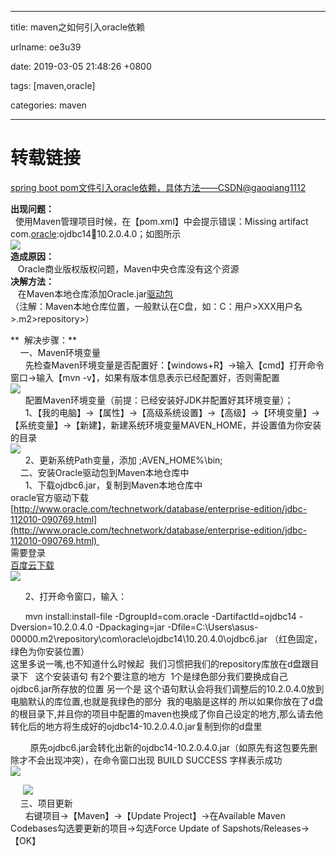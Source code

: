 
---

title: maven之如何引入oracle依赖

urlname: oe3u39

date: 2019-03-05 21:48:26 +0800

tags: [maven,oracle]

categories: maven

---


<a name="bd1bf7e7"></a>
# 转载链接
[spring boot pom文件引入oracle依赖，具体方法——CSDN@gaoqiang1112](https://blog.csdn.net/gaoqiang1112/article/details/79482069)  

**出现问题：**<br />  使用Maven管理项目时候，在【pom.xml】中会提示错误：Missing artifact com.[oracle](https://www.baidu.com/s?wd=oracle&tn=24004469_oem_dg&rsv_dl=gh_pl_sl_csd):ojdbc14:jar:10.2.0.4.0；如图所示<br />![](https://cdn.nlark.com/yuque/0/2019/png/244275/1551794050386-c6d850ce-3204-425a-afd4-b53f69704667.png#align=left&display=inline&height=121&originHeight=121&originWidth=397&size=0&status=done&width=397)<br />**造成原因：**<br />   Oracle商业版权版权问题，Maven中央仓库没有这个资源<br />**决解方法：**<br />   在Maven本地仓库添加Oracle.jar[驱动包](https://www.baidu.com/s?wd=%E9%A9%B1%E5%8A%A8%E5%8C%85&tn=24004469_oem_dg&rsv_dl=gh_pl_sl_csd)<br />（注解：Maven本地仓库位置，一般默认在C盘，如：C：用户>XXX用户名>.m2>repository>）

<!--more-->

**  解决步骤：**<br />    一、Maven环境变量<br />      先检查Maven环境变量是否配置好：【windows+R】->输入【cmd】打开命令窗口->输入【mvn -v】，如果有版本信息表示已经配置好，否则需配置<br />![](https://cdn.nlark.com/yuque/0/2019/png/244275/1551794050397-7e8e6407-8275-4a15-ae53-9ffea77f2368.png#align=left&display=inline&height=161&originHeight=161&originWidth=573&size=0&status=done&width=573)<br />      配置Maven环境变量（前提：已经安装好JDK并配置好其环境变量）；<br />      1、【我的电脑】->【属性】->【高级系统设置】->【高级】->【环境变量】->【系统变量】->【新建】，新建系统环境变量MAVEN_HOME，并设置值为你安装的目录<br />![](https://cdn.nlark.com/yuque/0/2019/png/244275/1551794050440-12a0bbcf-ff90-4141-ad2f-97a47391e505.png#align=left&display=inline&height=180&originHeight=180&originWidth=650&size=0&status=done&width=650)<br />      2、更新系统Path变量，添加 ;AVEN_HOME%\bin;<br />    二、安装Oracle驱动包到Maven本地仓库中<br />      1、下载ojdbc6.jar，复制到Maven本地仓库中<br />oracle官方驱动下载 <br />[http://www.oracle.com/technetwork/database/enterprise-edition/jdbc-112010-090769.html](http://www.oracle.com/technetwork/database/enterprise-edition/jdbc-112010-090769.html) <br />需要登录 <br />[百度云下载](http://pan.baidu.com/s/1pLEoY9t)<br />![](https://cdn.nlark.com/yuque/0/2019/png/244275/1551794050437-02e55243-a4db-402a-b630-3be7bff74947.png#align=left&display=inline&height=126&originHeight=126&originWidth=693&size=0&status=done&width=693)

      2、打开命令窗口，输入：

      mvn install:install-file -DgroupId=com.oracle -DartifactId=ojdbc14 -Dversion=10.2.0.4.0 -Dpackaging=jar -Dfile=C:\Users\asus-00000\.m2\repository\com\oracle\ojdbc14\10.20.4.0\ojdbc6.jar （红色固定，绿色为你安装位置）<br />这里多说一嘴,也不知道什么时候起  我们习惯把我们的repository库放在d盘跟目录下   这个安装语句 有2个要注意的地方  1个是绿色部分我们要换成自己ojdbc6.jar所存放的位置 另一个是 这个语句默认会将我们调整后的10.2.0.4.0放到电脑默认的库位置,也就是我绿色的部分  我的电脑是这样的 所以如果你放在了d盘的根目录下,并且你的项目中配置的maven也换成了你自己设定的地方,那么请去他转化后的地方将生成好的ojdbc14-10.2.0.4.0.jar复制到你的d盘里

        原先ojdbc6.jar会转化出新的ojdbc14-10.2.0.4.0.jar（如原先有这包要先删除才不会出现冲突），在命令窗口出现 BUILD SUCCESS 字样表示成功<br />![](https://cdn.nlark.com/yuque/0/2019/png/244275/1551794050421-b66fd60a-1dee-42c0-9468-166d302a5d35.png#align=left&display=inline&height=157&originHeight=157&originWidth=718&size=0&status=done&width=718)

     ![](https://cdn.nlark.com/yuque/0/2019/png/244275/1551794050475-8bb68ebf-0249-42d3-a741-1111b5c575ae.png#align=left&display=inline&height=328&originHeight=328&originWidth=519&size=0&status=done&width=519)<br />    三、项目更新<br />      右键项目->【Maven】->【Update Project】->在Available Maven Codebases勾选要更新的项目->勾选Force Update of Sapshots/Releases->【OK】

